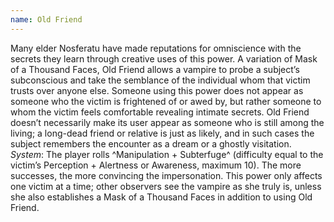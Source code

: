 ```yaml
---
name: Old Friend
---
```


Many elder Nosferatu have made reputations for omniscience with the secrets they learn through creative uses of this power. A variation of Mask of a Thousand Faces, Old Friend allows a vampire to probe a subject’s subconscious and take the semblance of the individual whom that victim trusts over anyone else. Someone using this power does not appear as someone who the victim is frightened of or awed by, but rather someone to whom the victim feels comfortable revealing intimate secrets. Old Friend doesn’t necessarily make its user appear as someone who is still among the living; a long-dead friend or relative is just as likely, and in such cases the subject remembers the encounter as a dream or a ghostly visitation.
_System_: The player rolls ^Manipulation + Subterfuge^ (difficulty equal to the victim’s Perception + Alertness or Awareness, maximum 10). The more successes, the more convincing the impersonation. This power only affects one victim at a time; other observers see the vampire as she truly is, unless she also establishes a Mask of a Thousand Faces in addition to using Old Friend.